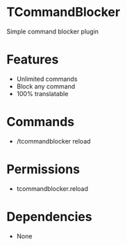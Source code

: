 # TCommandBlocker
Simple command blocker plugin

# Features
- Unlimited commands
- Block any command
- 100% translatable

# Commands
- /tcommandblocker reload
  
# Permissions
- tcommandblocker.reload

# Dependencies
- None


